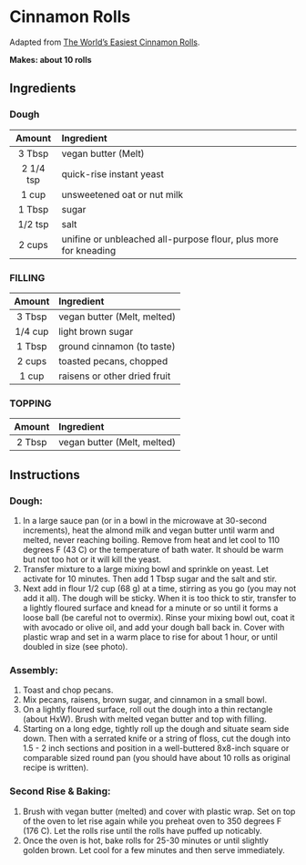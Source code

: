 # Cinnamon Rolls

Adapted from [The World’s Easiest Cinnamon Rolls](https://minimalistbaker.com/the-worlds-easiest-cinnamon-rolls/).

**Makes: about 10 rolls** 

## Ingredients

### Dough

| Amount    | Ingredient
| :----:    | :---------
| 3 Tbsp    | vegan butter (Melt)
| 2 1/4 tsp | quick-rise instant yeast
| 1 cup     | unsweetened oat or nut milk
| 1 Tbsp    | sugar
| 1/2 tsp   | salt
| 2 cups    | unifine or unbleached all-purpose flour, plus more for kneading

### FILLING

| Amount  | Ingredient
| :----:  | :---------
| 3 Tbsp  | vegan butter (Melt, melted)
| 1/4 cup | light brown sugar
| 1 Tbsp  | ground cinnamon (to taste)
| 2 cups  | toasted pecans, chopped
| 1 cup   | raisens or other dried fruit

### TOPPING

| Amount | Ingredient
| :----: | :---------
| 2 Tbsp | vegan butter (Melt, melted)

## Instructions

### Dough:
1. In a large sauce pan (or in a bowl in the microwave at 30-second increments), heat the almond milk and vegan butter until warm and melted, never reaching boiling. Remove from heat and let cool to 110 degrees F (43 C) or the temperature of bath water. It should be warm but not too hot or it will kill the yeast.
1. Transfer mixture to a large mixing bowl and sprinkle on yeast. Let activate for 10 minutes. Then add 1 Tbsp sugar and the salt and stir.
1. Next add in flour 1/2 cup (68 g) at a time, stirring as you go (you may not add it all). The dough will be sticky. When it is too thick to stir, transfer to a lightly floured surface and knead for a minute or so until it forms a loose ball (be careful not to overmix). Rinse your mixing bowl out, coat it with avocado or olive oil, and add your dough ball back in. Cover with plastic wrap and set in a warm place to rise for about 1 hour, or until doubled in size (see photo).

### Assembly:
1. Toast and chop pecans.
1. Mix pecans, raisens, brown sugar, and cinnamon in a small bowl.
1. On a lightly floured surface, roll out the dough into a thin rectangle (about HxW). Brush with melted vegan butter and top with filling.
1. Starting on a long edge, tightly roll up the dough and situate seam side down. Then with a serrated knife or a string of floss, cut the dough into 1.5 - 2 inch sections and position in a well-buttered 8x8-inch square or comparable sized round pan (you should have about 10 rolls as original recipe is written). 

### Second Rise & Baking:
1. Brush with vegan butter (melted) and cover with plastic wrap. Set on top of the oven to let rise again while you preheat oven to 350 degrees F (176 C). Let the rolls rise until the rolls have puffed up noticably.
1. Once the oven is hot, bake rolls for 25-30 minutes or until slightly golden brown. Let cool for a few minutes and then serve immediately.
